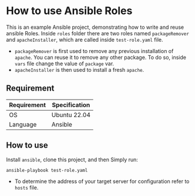 # How to use Ansible Roles

This is an example Ansible project, demonstrating how to write and reuse ansible Roles.
Inside `roles` folder there are two roles named `packageRemover` and `apacheInstaller`, which are called inside `test-role.yaml` file.
- `packageRemover` is first used to remove any previous installation of `apache`. You can reuse it to remove any other package. To do so, inside `vars` file change the value of `package` var.
- `apacheInstaller` is then used to install a fresh `apache`. 
## Requirement

Requirement         | Specification
------------------- | ----------------------
OS                  | Ubuntu 22.04
Language            | Ansible


## How to use

Install `ansible`, clone this project, and then Simply run:

```bash
ansible-playbook test-role.yaml
```
- To determine the address of your target server for configuration refer to `hosts` file. 
